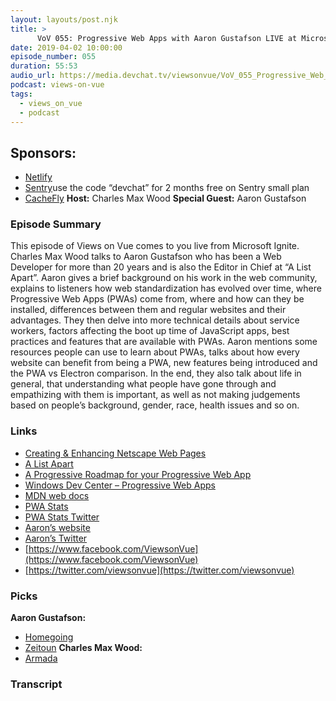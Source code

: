 ```yaml
---
layout: layouts/post.njk
title: >
      VoV 055: Progressive Web Apps with Aaron Gustafson LIVE at Microsoft Ignite
date: 2019-04-02 10:00:00
episode_number: 055
duration: 55:53
audio_url: https://media.devchat.tv/viewsonvue/VoV_055_Progressive_Web_Apps_with_Aaron_Gustafson_LIVE_at_Microsoft_Ignite.mp3
podcast: views-on-vue
tags: 
  - views_on_vue
  - podcast
---
```


## **Sponsors:**

- [Netlify](https://www.netlify.com/)
- [Sentry](https://sentry.io/)use the code “devchat” for 2 months free on Sentry small plan
- [CacheFly](https://www.cachefly.com/)
**Host:** Charles Max Wood **Special Guest:** Aaron Gustafson
### **Episode Summary&nbsp;**
This episode of Views on Vue comes to you live from Microsoft Ignite. Charles Max Wood talks to Aaron Gustafson who has been a Web Developer for more than 20 years and is also the Editor in Chief at “A List Apart”. Aaron gives a brief background on his work in the web community, explains to listeners how web standardization has evolved over time, where Progressive Web Apps (PWAs) come from, where and how can they be installed, differences between them and regular websites and their advantages. They then delve into more technical details about service workers, factors affecting the boot up time of JavaScript apps, best practices and features that are available with PWAs. Aaron mentions some resources people can use to learn about PWAs, talks about how every website can benefit from being a PWA, new features being introduced and the PWA vs Electron comparison. In the end, they also talk about life in general, that understanding what people have gone through and empathizing with them is important, as well as not making judgements based on people’s background, gender, race, health issues and so on.
### **Links**

- [Creating & Enhancing Netscape Web Pages](https://www.amazon.com/Creating-Enhancing-Netscape-Web-Pages/dp/0789708760??ie=UTF8&qid=1548462018&sr=8-1&linkCode=ll1&tag=devchattv-20&linkId=f06bfe7482dca8bb751ed6d7cc86e2ab&language=en_US)
- [A List Apart](https://alistapart.com/)
- [A Progressive Roadmap for your Progressive Web App](https://cloudfour.com/thinks/a-progressive-roadmap-for-your-progressive-web-app/)
- [Windows Dev Center – Progressive Web Apps](https://developer.microsoft.com/en-us/windows/pwa)
- [MDN web docs](https://developer.mozilla.org/en-US/docs/Web/Progressive_web_apps)
- [PWA Stats](https://www.pwastats.com/)
- [PWA Stats Twitter](https://twitter.com/pwastats?lang=en)
- [Aaron’s website](https://www.aaron-gustafson.com/)
- [Aaron’s Twitter](https://twitter.com/aarongustafson?lang=en)
- [https://www.facebook.com/ViewsonVue](https://www.facebook.com/ViewsonVue)
- [https://twitter.com/viewsonvue](https://twitter.com/viewsonvue)

### **Picks**
 **Aaron Gustafson:**
- [Homegoing](https://www.goodreads.com/book/show/27071490-homegoing)
- [Zeitoun](https://www.goodreads.com/book/show/6512154-zeitoun)
**Charles Max Wood:**
- [Armada](https://www.audible.com/pd/Armada-Audiobook/B00VN0Q8XY)
&nbsp;

### Transcript


